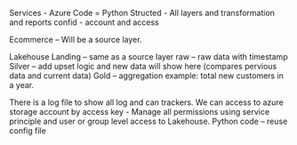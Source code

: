 
Services - Azure
Code = Python
Structed - All layers and transformation and reports
confid - account and access

Ecommerce – Will be a source layer.

Lakehouse 
Landing – same as a source layer
raw – raw data with timestamp 
Silver – add upset logic and new data will show here (compares pervious data and current data)
Gold – aggregation example: total new customers in a year.

There is a log file to show all log and can trackers.
We can access to azure storage account by access key - 
Manage all permissions using service principle and user or group level access to Lakehouse.
Python code – reuse 
config file 






